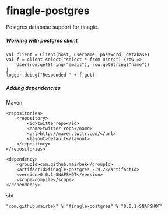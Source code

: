 finagle-postgres
================

Postgres database support for finagle.


##### Working with postgres client

	val client = Client(host, username, password, database)
	val f = client.select("select * from users") {row =>
		User(row.getString("email"), row.getString("name"))
	}
	logger.debug("Responded " + f.get)


##### Adding dependencies

Maven

	<repositories>
		<repository>
			<id>twitterrepo</id>
			<name>twitter-repo</name>
			<url>http://maven.twttr.com/</url>
			<layout>default</layout>
		</repository>
	</repositories>

	<dependency>
		<groupId>com.github.mairbek</groupId>
		<artifactId>finagle-postgres_2.9.2</artifactId>
		<version>0.0.1-SNAPSHOT</version>
		<scope>compile</scope>
	</dependency>

sbt
  
	"com.github.mairbek" % "finagle-postgres" % "0.0.1-SNAPSHOT"